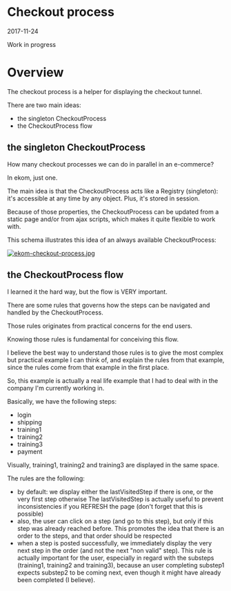 Checkout process
=====================
2017-11-24

Work in progress




Overview
=============

The checkout process is a helper for displaying the checkout tunnel.



There are two main ideas:

- the singleton CheckoutProcess
- the CheckoutProcess flow


the singleton CheckoutProcess
---------------------------
How many checkout processes we can do in parallel in an e-commerce?

In ekom, just one.

The main idea is that the CheckoutProcess acts like a Registry (singleton): it's accessible at any time by any object.
Plus, it's stored in session.

Because of those properties, the CheckoutProcess can be updated from a static page and/or from ajax scripts,
which makes it quite flexible to work with.

This schema illustrates this idea of an always available CheckoutProcess:

[![ekom-checkout-process.jpg](https://s19.postimg.org/hcps8ik8j/ekom-checkout-process.jpg)](https://postimg.org/image/eimmv2i27/)



the CheckoutProcess flow
---------------------------

I learned it the hard way, but the flow is VERY important.

There are some rules that governs how the steps can be navigated and handled by the CheckoutProcess.

Those rules originates from practical concerns for the end users.

Knowing those rules is fundamental for conceiving this flow.

I believe the best way to understand those rules is to give the most complex but practical example I can think of,
and explain the rules from that example, since the rules come from that example in the first place.



So, this example is actually a real life example that I had to deal with in the company I'm currently working in.

Basically, we have the following steps:

- login 
- shipping 
- training1 
- training2 
- training3 
- payment 


Visually, training1, training2 and training3 are displayed in the same space.


The rules are the following:

- by default: we display either the lastVisitedStep if there is one, or the very first step otherwise
                The lastVisitedStep is actually useful to prevent inconsistencies if you REFRESH the page (don't forget
                that this is possible)
- also, the user can click on a step (and go to this step), but only if this step was already reached before.
        This promotes the idea that there is an order to the steps, and that order should be respected
- when a step is posted successfully, we immediately display the very next step in the order (and not the next "non valid" step).
        This rule is actually important for the user, especially in regard with the substeps (training1, 
            training2 and training3), because an user completing substep1 expects substep2 to be coming next, 
            even though it might have already been completed (I believe).
                







